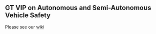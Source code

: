 ## GT VIP on Autonomous and Semi-Autonomous Vehicle Safety

Please see our [wiki](https://github.com/Nick-Zhang1996/f1tenth/wiki)

